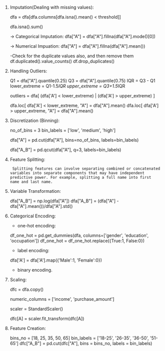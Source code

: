 1. Imputation(Dealing with missing values):
    
    dfa = dfa[dfa.columns[dfa.isna().mean() < threshold]]

    dfa.isna().sum()

    -> Categorical Imputation: 
        dfa["A"] = dfa["A"].fillna(dfa["A"].mode()[0])
        
    -> Numerical Impuation:
        dfa["A"] = dfa["A"].fillna(dfa["A"].mean())
    

    -Check for the duplicate values also, and then remove them
    df.duplicated().value_counts()
    df.drop_duplicates()

2. Handling Outliers: 

    Q1 = dfa["A"].quantile(0.25)
    Q3 = dfa["A"].quantile(0.75)
    IQR = Q3 - Q1
    lower_extreme = Q1-1.5*IQR
    upper_extreme = Q3+1.5*IQR

    outliers = dfa[ (dfa['A'] < lower_extreme) | (dfa['A'] > upper_extreme) ]

    dfa.loc[ dfa['A'] < lower_extreme, "A"] = dfa["A"].mean()
    dfa.loc[ dfa['A'] > upper_extreme, "A"] = dfa["A"].mean()


3. Discretization (Binning): 

    no_of_bins = 3
    bin_labels = ['low', 'medium', 'high']

    dfa["A"] = pd.cut(dfa["A"], bins=no_of_bins, labels=bin_labels)

    dfa["A_B"] = pd.qcut(dfa["A"], q=3, labels=bin_labels)


4. Feature Splitting: 

        Splitting features can involve separating combined or concatenated variables into separate components that may have independent predictive power. For example, splitting a full name into first name and last name.




5. Variable Transformation: 

    dfa["A_B"] = np.log(dfa["A"])
    dfa["A_B"] = (dfa["A"] - dfa["A"].mean())/dfa["A"].std()



6. Categorical Encoding: 

    - one-hot encoding:

    df_one_hot = pd.get_dummies(dfa, columns=['gender', 'education', 'occupation'])
    df_one_hot = df_one_hot.replace({True:1, False:0})

    - label encoding:

    dfa['A'] = dfa['A'].map({'Male':1, 'Female':0})


    - binary encoding.

7. Scaling: 


    dfc = dfa.copy()

    numeric_columns = ['income', 'purchase_amount']

    scaler = StandardScaler()

    dfc[A] = scaler.fit_transform(dfc[A])


8. Feature Creation: 

    bins_no = [18, 25, 35, 50, 65]
    bin_labels = ['18-25', '26-35', '36-50', '51-65']
    dfc["A_B"] = pd.cut(dfc["A"], bins = bins_no, labels = bin_labels)
